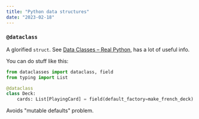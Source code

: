 ```yaml
---
title: "Python data structures"
date: "2023-02-18"
---
```


### `@dataclass`
A glorified `struct`. See [Data Classes – Real Python](https://realpython.com/python-data-classes/), has a lot of useful info.

You can do stuff like this:
```Python
from dataclasses import dataclass, field
from typing import List

@dataclass
class Deck:
    cards: List[PlayingCard] = field(default_factory=make_french_deck)
```

Avoids "mutable defaults" problem.
